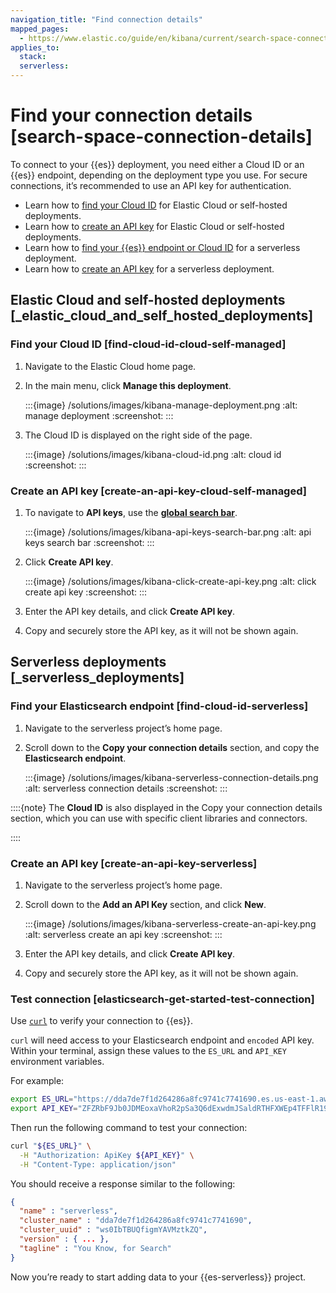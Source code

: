 ```yaml
---
navigation_title: "Find connection details"
mapped_pages:
  - https://www.elastic.co/guide/en/kibana/current/search-space-connection-details.html
applies_to:
  stack:
  serverless:
---
```


# Find your connection details [search-space-connection-details]


To connect to your {{es}} deployment, you need either a Cloud ID or an {{es}} endpoint, depending on the deployment type you use. For secure connections, it’s recommended to use an API key for authentication.

* Learn how to [find your Cloud ID](#find-cloud-id-cloud-self-managed) for Elastic Cloud or self-hosted deployments.
* Learn how to [create an API key](#create-an-api-key-cloud-self-managed) for Elastic Cloud or self-hosted deployments.
* Learn how to [find your {{es}} endpoint or Cloud ID](#find-cloud-id-serverless) for a serverless deployment.
* Learn how to [create an API key](#create-an-api-key-serverless) for a serverless deployment.


## Elastic Cloud and self-hosted deployments [_elastic_cloud_and_self_hosted_deployments]


### Find your Cloud ID [find-cloud-id-cloud-self-managed]

1. Navigate to the Elastic Cloud home page.
2. In the main menu, click **Manage this deployment**.

    :::{image} /solutions/images/kibana-manage-deployment.png
    :alt: manage deployment
    :screenshot:
    :::

3. The Cloud ID is displayed on the right side of the page.

    :::{image} /solutions/images/kibana-cloud-id.png
    :alt: cloud id
    :screenshot:
    :::



### Create an API key [create-an-api-key-cloud-self-managed]

1. To navigate to **API keys**, use the [**global search bar**](../../explore-analyze/find-and-organize/find-apps-and-objects.md).

    :::{image} /solutions/images/kibana-api-keys-search-bar.png
    :alt: api keys search bar
    :screenshot:
    :::

2. Click **Create API key**.

    :::{image} /solutions/images/kibana-click-create-api-key.png
    :alt: click create api key
    :screenshot:
    :::

3. Enter the API key details, and click **Create API key**.
4. Copy and securely store the API key, as it will not be shown again.


## Serverless deployments [_serverless_deployments]

### Find your Elasticsearch endpoint [find-cloud-id-serverless]

1. Navigate to the serverless project’s home page.
2. Scroll down to the **Copy your connection details** section, and copy the **Elasticsearch endpoint**.

    :::{image} /solutions/images/kibana-serverless-connection-details.png
    :alt: serverless connection details
    :screenshot:
    :::


::::{note}
The **Cloud ID** is also displayed in the Copy your connection details section, which you can use with specific client libraries and connectors.

::::


### Create an API key [create-an-api-key-serverless]

1. Navigate to the serverless project’s home page.
2. Scroll down to the **Add an API Key** section, and click **New**.

    :::{image} /solutions/images/kibana-serverless-create-an-api-key.png
    :alt: serverless create an api key
    :screenshot:
    :::

3. Enter the API key details, and click **Create API key**.
4. Copy and securely store the API key, as it will not be shown again.

### Test connection [elasticsearch-get-started-test-connection]

Use [`curl`](https://curl.se) to verify your connection to {{es}}.

`curl` will need access to your Elasticsearch endpoint and `encoded` API key. Within your terminal, assign these values to the `ES_URL` and `API_KEY` environment variables.

For example:

```bash
export ES_URL="https://dda7de7f1d264286a8fc9741c7741690.es.us-east-1.aws.elastic.cloud:443"
export API_KEY="ZFZRbF9Jb0JDMEoxaVhoR2pSa3Q6dExwdmJSaldRTHFXWEp4TFFlR19Hdw=="
```

Then run the following command to test your connection:

```bash
curl "${ES_URL}" \
  -H "Authorization: ApiKey ${API_KEY}" \
  -H "Content-Type: application/json"
```

You should receive a response similar to the following:

```json
{
  "name" : "serverless",
  "cluster_name" : "dda7de7f1d264286a8fc9741c7741690",
  "cluster_uuid" : "ws0IbTBUQfigmYAVMztkZQ",
  "version" : { ... },
  "tagline" : "You Know, for Search"
}
```

Now you’re ready to start adding data to your {{es-serverless}} project.
